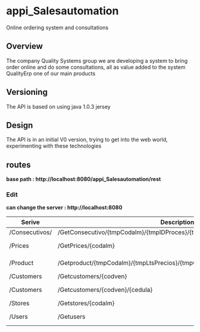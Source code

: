 # appi_Salesautomation
Online ordering system and consultations

## Overview

The company Quality Systems group
we are developing a system to bring order online and do some consultations, all as value added to the system QualityErp one of our main products

##  Versioning

The API is based on using java 1.0.3 jersey

## Design

The API is in an initial V0 version, trying to get into the web world, experimenting with these technologies

## routes

**base path : http://localhost:8080/appi_Salesautomation/rest** 
### Edit
**can change the server : http://localhost:8080** 

Serive | Description | method | reply
------|------------|---------|------------
/Consecutivos/|/GetConsecutivo/{tmpCodalm}/{tmpIDProces}/{tmpAño}/{tmpMes}/{tmpIncrementar}|GET|Consecutivo
/Prices|/GetPrices/{codalm}|GET|Lista de precios
/Product|/Getproduct/{tmpCodalm}/{tmpLtsPrecios}/{tmpCodLinea}/{tmpCodsub}/{cant}/{all}|GET|los productos
/Customers|/Getcustomers/{codven}|GET|clientes
/Customers|/Getcustomers/{codven}/{cedula}|GET|cliente por cedula
/Stores|/Getstores/{codalm}|GET|almacenes
/Users|/Getusers|GET|usuarios del sistema





